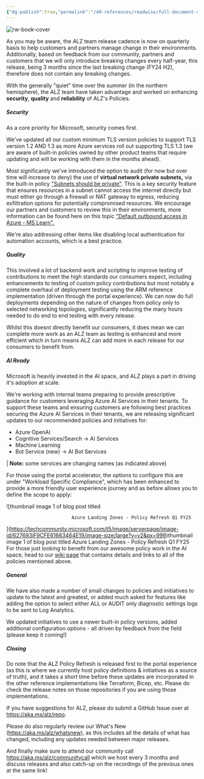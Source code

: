 ```yaml
---
{"dg-publish":true,"permalink":"/40-references/readwise/full-document-contents/azure-landing-zones-policy-refresh-q1-fy-25/","tags":["rw/articles"]}
---
```


![rw-book-cover](https://techcommunity.microsoft.com/favicon.ico)

As you may be aware, the ALZ team release cadence is now on quarterly basis to help customers and partners manage change in their environments. Additionally, based on feedback from our community, partners and customers that we will only introduce breaking changes every half-year, this release, being 3 months since the last breaking change (FY24 H2), therefore does not contain any breaking changes.

With the generally "quiet" time over the summer (in the northern hemisphere), the ALZ team have taken advantage and worked on enhancing **security**, **quality** and **reliability** of ALZ's Policies.

##### Security

As a core priority for Microsoft, security comes first.

We've updated all our custom minimum TLS version policies to support TLS version 1.2 AND 1.3 as more Azure services roll out supporting TLS 1.3 (we are aware of built-in policies owned by other product teams that require updating and will be working with them in the months ahead).

Most significantly we've introduced the option to audit (for now but over time will increase to deny) the use of **virtual network private subnets,** via the built-in policy ["Subnets should be private"](https://www.azadvertizer.net/azpolicyadvertizer/7bca8353-aa3b-429b-904a-9229c4385837.html). This is a key security feature that ensures resources in a subnet cannot access the internet directly but must either go through a firewall or NAT gateway to egress, reducing exfiltration options for potentially compromised resources. We encourage our partners and customers to review this in their environments, more information can be found here on this topic ["Default outbound access in Azure - MS Learn".](https://learn.microsoft.com/azure/virtual-network/ip-services/default-outbound-access)

We're also addressing other items like disabling local authentication for automation accounts, which is a best practice.

##### Quality

This involved a lot of backend work and scripting to improve testing of contributions to meet the high standards our consumers expect, including enhancements to testing of custom policy contributions but most notably a complete overhaul of deployment testing using the ARM reference implementation (driven through the portal experience). We can now do full deployments depending on the nature of changes from policy only to selected networking topologies, significantly reducing the many hours needed to do end to end testing with every release.

Whilst this doesnt directly benefit our consumers, it does mean we can complete more work as an ALZ team as testing is enhanced and more efficient which in turn means ALZ can add more in each release for our consumers to benefit from.

##### AI Ready

Microsoft is heavily invested in the AI space, and ALZ plays a part in driving it's adoption at scale.

We're working with internal teams preparing to provide prescriptive guidance for customers leveraging Azure AI Services in their tenants. To support these teams and ensuring customers are following best practices securing the Azure AI Services in their tenants, we are releasing significant updates to our recommended policies and initiatives for:

* Azure OpenAI
* Cognitive Services/Search -> AI Services
* Machine Learning
* Bot Service (new) -> AI Bot Services

| **Note:** some services are changing names (as indicated above)

For those using the portal accelerator, the options to configure this are under "Workload Specific Compliance", which has been enhanced to provide a more friendly user experience journey and as before allows you to define the scope to apply:

![thumbnail image 1 of blog post titled 
	
	
	 
	
	
	
				
		
			
				
						
							Azure Landing Zones - Policy Refresh Q1 FY25
							
						
					
			
		
	
			
	
	
	
	
	
](https://techcommunity.microsoft.com/t5/image/serverpage/image-id/627693iF9CFE61663464E19/image-size/large?v=v2&px=999)thumbnail image 1 of blog post titled Azure Landing Zones - Policy Refresh Q1 FY25 
For those just looking to benefit from our awesome policy work in the AI space, head to our [wiki page](https://github.com/Azure/Enterprise-Scale/wiki/ALZ-Policies-Extra) that contains details and links to all of the policies mentioned above.

##### General

We have also made a number of small changes to policies and initiatives to update to the latest and greatest, or added much asked for features like adding the option to select either ALL or AUDIT only diagnostic settings logs to be sent to Log Analytics.

We updated initiatives to use a newer built-in policy versions, added additional configuration options - all driven by feedback from the field (please keep it coming!)

##### Closing

Do note that the ALZ Policy Refresh is released first to the portal experience (as this is where we currently host policy definitions & initiatives as a source of truth), and it takes a short time before these updates are incorporated in the other reference implementations like Terraform, Bicep, etc. Please do check the release notes on those repositories if you are using those implementations.

If you have suggestions for ALZ, please do submit a GitHub Issue over at <https://aka.ms/alz/repo>.

Please do also regularly review our What's New (<https://aka.ms/alz/whatsnew>), as this includes all the details of what has changed, including any updates needed between major releases.

And finally make sure to attend our community call <https://aka.ms/alz/communitycall> which we host every 3 months and discuss releases and also catch-up on the recordings of the previous ones at the same link!
